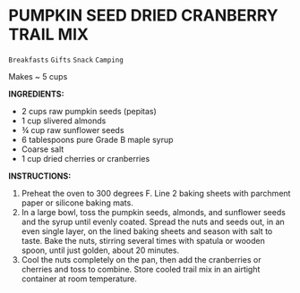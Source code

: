 # PUMPKIN SEED DRIED CRANBERRY TRAIL MIX

`Breakfasts` `Gifts` `Snack` `Camping`

Makes ~ 5 cups

**INGREDIENTS:**

- 2 cups raw pumpkin seeds (pepitas)
- 1 cup slivered almonds
- ¾ cup raw sunflower seeds
- 6 tablespoons pure Grade B maple syrup
- Coarse salt
- 1 cup dried cherries or cranberries

**INSTRUCTIONS:**

1. Preheat the oven to 300 degrees F. Line 2 baking sheets with parchment paper or silicone baking mats.
2. In a large bowl, toss the pumpkin seeds, almonds, and sunflower seeds and the syrup until evenly coated. Spread the nuts and seeds out, in an even single layer, on the lined baking sheets and season with salt to taste. Bake the nuts, stirring several times with spatula or wooden spoon, until just golden, about 20 minutes.
3. Cool the nuts completely on the pan, then add the cranberries or cherries and toss to combine. Store cooled trail mix in an airtight container at room temperature.
